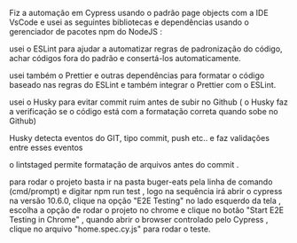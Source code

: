 Fiz a automação em Cypress usando o padrão page objects com a IDE VsCode e usei as seguintes bibliotecas e dependências usando o gerenciador de pacotes npm do NodeJS :

usei o ESLint para ajudar a automatizar regras de padronização do código, achar códigos fora do padrão e consertá-los automaticamente.

usei também o Prettier e outras dependências para formatar o código baseado nas regras do ESLint e também integrar o Prettier com o ESLint.

usei o Husky para evitar commit ruim antes de subir no Github ( o Husky faz a verificação se o código está com a formatação correta quando sobe no Github)

Husky detecta eventos do GIT, tipo commit, push etc.. e faz validações entre esses eventos

o lintstaged permite formatação de arquivos antes do commit .

para rodar o projeto basta ir na pasta buger-eats pela linha de comando (cmd/prompt) e digitar npm run test ,
logo na sequência irá abrir o cypress na versão 10.6.0, clique na opção "E2E Testing" no lado esquerdo da tela , escolha a opção de rodar o projeto no chrome e clique no botão "Start E2E Testing in Chrome" , quando abrir o browser controlado pelo Cypress , clique no arquivo "home.spec.cy.js" para rodar o teste.
